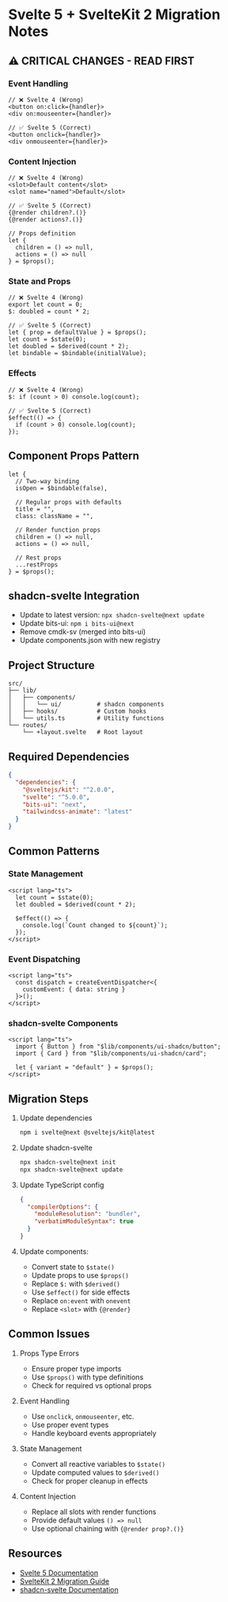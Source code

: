 # Svelte 5 + SvelteKit 2 Migration Notes

## ⚠️ CRITICAL CHANGES - READ FIRST

### Event Handling

```svelte
// ❌ Svelte 4 (Wrong)
<button on:click={handler}>
<div on:mouseenter={handler}>

// ✅ Svelte 5 (Correct)
<button onclick={handler}>
<div onmouseenter={handler}>
```

### Content Injection

```svelte
// ❌ Svelte 4 (Wrong)
<slot>Default content</slot>
<slot name="named">Default</slot>

// ✅ Svelte 5 (Correct)
{@render children?.()}
{@render actions?.()}

// Props definition
let {
  children = () => null,
  actions = () => null
} = $props();
```

### State and Props

```svelte
// ❌ Svelte 4 (Wrong)
export let count = 0;
$: doubled = count * 2;

// ✅ Svelte 5 (Correct)
let { prop = defaultValue } = $props();
let count = $state(0);
let doubled = $derived(count * 2);
let bindable = $bindable(initialValue);
```

### Effects

```svelte
// ❌ Svelte 4 (Wrong)
$: if (count > 0) console.log(count);

// ✅ Svelte 5 (Correct)
$effect(() => {
  if (count > 0) console.log(count);
});
```

## Component Props Pattern

```svelte
let {
  // Two-way binding
  isOpen = $bindable(false),

  // Regular props with defaults
  title = "",
  class: className = "",

  // Render function props
  children = () => null,
  actions = () => null,

  // Rest props
  ...restProps
} = $props();
```

## shadcn-svelte Integration

- Update to latest version: `npx shadcn-svelte@next update`
- Update bits-ui: `npm i bits-ui@next`
- Remove cmdk-sv (merged into bits-ui)
- Update components.json with new registry

## Project Structure

```
src/
├── lib/
│   ├── components/
│   │   └── ui/          # shadcn components
│   ├── hooks/           # Custom hooks
│   └── utils.ts         # Utility functions
└── routes/
    └── +layout.svelte   # Root layout
```

## Required Dependencies

```json
{
  "dependencies": {
    "@sveltejs/kit": "^2.0.0",
    "svelte": "^5.0.0",
    "bits-ui": "next",
    "tailwindcss-animate": "latest"
  }
}
```

## Common Patterns

### State Management

```svelte
<script lang="ts">
  let count = $state(0);
  let doubled = $derived(count * 2);

  $effect(() => {
    console.log(`Count changed to ${count}`);
  });
</script>
```

### Event Dispatching

```svelte
<script lang="ts">
  const dispatch = createEventDispatcher<{
    customEvent: { data: string }
  }>();
</script>
```

### shadcn-svelte Components

```svelte
<script lang="ts">
  import { Button } from "$lib/components/ui-shadcn/button";
  import { Card } from "$lib/components/ui-shadcn/card";

  let { variant = "default" } = $props();
</script>
```

## Migration Steps

1. Update dependencies

   ```bash
   npm i svelte@next @sveltejs/kit@latest
   ```

2. Update shadcn-svelte

   ```bash
   npx shadcn-svelte@next init
   npx shadcn-svelte@next update
   ```

3. Update TypeScript config

   ```json
   {
     "compilerOptions": {
       "moduleResolution": "bundler",
       "verbatimModuleSyntax": true
     }
   }
   ```

4. Update components:
   - Convert state to `$state()`
   - Update props to use `$props()`
   - Replace `$:` with `$derived()`
   - Use `$effect()` for side effects
   - Replace `on:event` with `onevent`
   - Replace `<slot>` with `{@render}`

## Common Issues

1. Props Type Errors

   - Ensure proper type imports
   - Use `$props()` with type definitions
   - Check for required vs optional props

2. Event Handling

   - Use `onclick`, `onmouseenter`, etc.
   - Use proper event types
   - Handle keyboard events appropriately

3. State Management

   - Convert all reactive variables to `$state()`
   - Update computed values to `$derived()`
   - Check for proper cleanup in effects

4. Content Injection
   - Replace all slots with render functions
   - Provide default values `() => null`
   - Use optional chaining with `{@render prop?.()}`

## Resources

- [Svelte 5 Documentation](https://svelte.dev/docs/svelte5)
- [SvelteKit 2 Migration Guide](https://kit.svelte.dev/docs/migrating-to-sveltekit-2)
- [shadcn-svelte Documentation](https://next.shadcn-svelte.com/)
